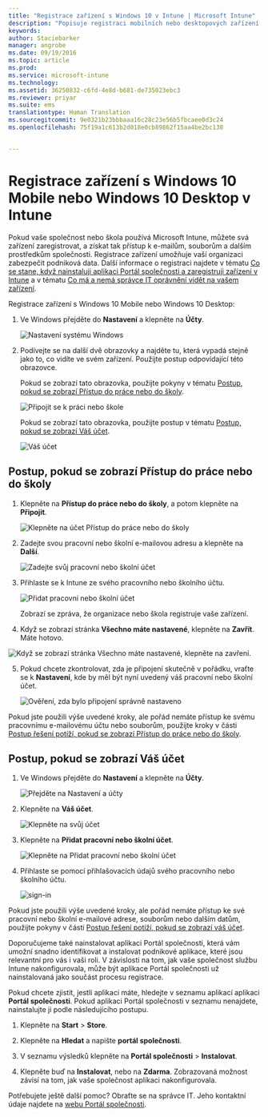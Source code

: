 ```yaml
---
title: "Registrace zařízení s Windows 10 v Intune | Microsoft Intune"
description: "Popisuje registraci mobilních nebo desktopových zařízení s Windows 10 v Intune."
keywords: 
author: Staciebarker
manager: angrobe
ms.date: 09/19/2016
ms.topic: article
ms.prod: 
ms.service: microsoft-intune
ms.technology: 
ms.assetid: 36250832-c6fd-4e8d-b681-de735023ebc3
ms.reviewer: priyar
ms.suite: ems
translationtype: Human Translation
ms.sourcegitcommit: 9e0321b23bbbaaa16c28c23e56b5fbcaee0d3c24
ms.openlocfilehash: 75f19a1c613b2d018e0cb89862f15aa4be2bc138


---
```



# Registrace zařízení s Windows 10 Mobile nebo Windows 10 Desktop v Intune

Pokud vaše společnost nebo škola používá Microsoft Intune, můžete svá zařízení zaregistrovat, a získat tak přístup k e-mailům, souborům a dalším prostředkům společnosti. Registrace zařízení umožňuje vaší organizaci zabezpečit podniková data. Další informace o registraci najdete v tématu [Co se stane, když nainstaluji aplikaci Portál společnosti a zaregistruji zařízení v Intune](what-happens-if-you-install-the-company-portal-app-and-enroll-your-device-in-intune-windows.md) a v tématu [Co má a nemá správce IT oprávnění vidět na vašem zařízení](what-can-your-it-administrator-see-when-you-enroll-your-device-in-intune-windows.md).


Registrace zařízení s Windows 10 Mobile nebo Windows 10 Desktop:

1.  Ve Windows přejděte do **Nastavení** a klepněte na **Účty**.

    ![Nastavení systému Windows](./media/w10-enroll-rs1-settings-accounts.png)

2.  Podívejte se na další dvě obrazovky a najděte tu, která vypadá stejně jako to, co vidíte ve svém zařízení. Použijte postup odpovídající této obrazovce.

    Pokud se zobrazí tato obrazovka, použijte pokyny v tématu [Postup, pokud se zobrazí Přístup do práce nebo do školy](#steps-to-follow-if-you-see-access-work-or-school).

    ![Připojit se k práci nebo škole](./media/w10-enroll-rs1-connect-to-work-or-school.png)

    Pokud se zobrazí tato obrazovka, použijte postup v tématu [Postup, pokud se zobrazí Váš účet](#steps-to-follow-if-you-see-your-account).

    ![Váš účet](./media/w10-enroll-2-accounts-your-account.png)

## Postup, pokud se zobrazí Přístup do práce nebo do školy

1.  Klepněte na **Přístup do práce nebo do školy**, a potom klepněte na **Připojit**.

    ![Klepněte na účet Přístup do práce nebo do školy](./media/w10-enroll-rs1-connect-to-work-or-school.png)

2.  Zadejte svou pracovní nebo školní e-mailovou adresu a klepněte na **Další**.

    ![Zadejte svůj pracovní nebo školní účet](./media/w10-enroll-rs1-set-up-work-or-school-account.png)

3. Přihlaste se k Intune ze svého pracovního nebo školního účtu.

    ![Přidat pracovní nebo školní účet](./media/w10-enroll-rs1-enter-your-credentials.png)

    Zobrazí se zpráva, že organizace nebo škola registruje vaše zařízení.

4. Když se zobrazí stránka **Všechno máte nastavené**, klepněte na **Zavřít**. Máte hotovo.

  ![Když se zobrazí stránka Všechno máte nastavené, klepněte na zavření.](./media/w10-enroll-rs1-youre-all-set.png)

5. Pokud chcete zkontrolovat, zda je připojení skutečně v pořádku, vraťte se k **Nastavení**, kde by měl být nyní uvedený váš pracovní nebo školní účet.

    ![Ověření, zda bylo připojení správně nastaveno](./media/w10-enroll-rs1-validate-successful-enrollment.png)

Pokud jste použili výše uvedené kroky, ale pořád nemáte přístup ke svému pracovnímu e-mailovému účtu nebo souborům, použijte kroky v části [Postup řešení potíží, pokud se zobrazí Přístup do práce nebo do školy](troubleshoot-your-windows-10-device-windows.md#troubleshooting-steps-to-follow-if-you-see-access-work-or-school).


## Postup, pokud se zobrazí Váš účet

1.  Ve Windows přejděte do **Nastavení** a klepněte na **Účty**.

    ![Přejděte na Nastavení a účty](./media/W10-enroll-1-settings-accounts.png)

2.  Klepněte na **Váš účet**.

    ![Klepněte na svůj účet](./media/W10-enroll-2-accounts-your-account.png)

3.  Klepněte na **Přidat pracovní nebo školní účet**.

    ![Klepněte na Přidat pracovní nebo školní účet](./media/w10-enroll-3-add-work-school-acct.png)

4.  Přihlaste se pomocí přihlašovacích údajů svého pracovního nebo školního účtu.

    ![sign-in](./media/W10-enroll-4-sign-in.png)

Pokud jste použili výše uvedené kroky, ale pořád nemáte přístup ke své pracovní nebo školní e-mailové adrese, souborům nebo dalším datům, použijte pokyny v části [Postup řešení potíží, pokud se zobrazí váš účet](troubleshoot-your-windows-10-device-windows.md#troubleshooting-steps-to-follow-if-you-see-your-account).

Doporučujeme také nainstalovat aplikaci Portál společnosti, která vám umožní snadno identifikovat a instalovat podnikové aplikace, které jsou relevantní pro vás i vaši roli. V závislosti na tom, jak vaše společnost službu Intune nakonfigurovala, může být aplikace Portál společnosti už nainstalovaná jako součást procesu registrace.

Pokud chcete zjistit, jestli aplikaci máte, hledejte v seznamu aplikací aplikaci **Portál společnosti**. Pokud aplikaci Portál společnosti v seznamu nenajdete, nainstalujte ji podle následujícího postupu.

1.  Klepněte na **Start** &gt; **Store**.

2.  Klepněte na **Hledat** a napište **portál společnosti**.

3.  V seznamu výsledků klepněte na **Portál společnosti** &gt; **Instalovat**.

4.  Klepněte buď na **Instalovat**, nebo na **Zdarma**. Zobrazovaná možnost závisí na tom, jak vaše společnost aplikaci nakonfigurovala.

Potřebujete ještě další pomoc? Obraťte se na správce IT. Jeho kontaktní údaje najdete na [webu Portál společnosti](http://portal.manage.microsoft.com).





<!--HONumber=Oct16_HO1-->



